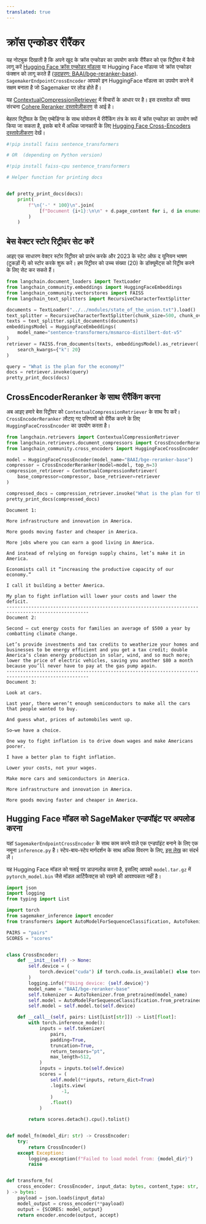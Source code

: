 ```yaml
---
translated: true
---
```


# क्रॉस एन्कोडर रीरैंकर

यह नोटबुक दिखाती है कि अपने खुद के क्रॉस एन्कोडर का उपयोग करके रीरैंकर को एक रिट्रीवर में कैसे लागू करें [Hugging Face क्रॉस एन्कोडर मॉडल्स](https://huggingface.co/cross-encoder) या Hugging Face मॉडल्स जो क्रॉस एन्कोडर फंक्शन को लागू करते हैं ([उदाहरण: BAAI/bge-reranker-base](https://huggingface.co/BAAI/bge-reranker-base)). `SagemakerEndpointCrossEncoder` आपको इन HuggingFace मॉडल्स का उपयोग करने में सक्षम बनाता है जो Sagemaker पर लोड होते हैं।

यह [ContextualCompressionRetriever](/docs/modules/data_connection/retrievers/contextual_compression/) में विचारों के आधार पर है। इस दस्तावेज़ की समग्र संरचना [Cohere Reranker दस्तावेज़ीकरण](/docs/integrations/retrievers/cohere-reranker) से आई है।

बेहतर रिट्रीवल के लिए एम्बेडिंग्स के साथ संयोजन में रीरैंकिंग तंत्र के रूप में क्रॉस एन्कोडर का उपयोग क्यों किया जा सकता है, इसके बारे में अधिक जानकारी के लिए [Hugging Face Cross-Encoders दस्तावेज़ीकरण](https://www.sbert.net/examples/applications/cross-encoder/README.html) देखें।

```python
#!pip install faiss sentence_transformers

# OR  (depending on Python version)

#!pip install faiss-cpu sentence_transformers
```

```python
# Helper function for printing docs


def pretty_print_docs(docs):
    print(
        f"\n{'-' * 100}\n".join(
            [f"Document {i+1}:\n\n" + d.page_content for i, d in enumerate(docs)]
        )
    )
```

## बेस वेक्टर स्टोर रिट्रीवर सेट करें

आइए एक साधारण वेक्टर स्टोर रिट्रीवर को प्रारंभ करके और 2023 के स्टेट ऑफ द यूनियन भाषण (टुकड़ों में) को स्टोर करके शुरू करें। हम रिट्रीवर को उच्च संख्या (20) के डॉक्यूमेंट्स को रिट्रीव करने के लिए सेट कर सकते हैं। 

```python
from langchain.document_loaders import TextLoader
from langchain_community.embeddings import HuggingFaceEmbeddings
from langchain_community.vectorstores import FAISS
from langchain_text_splitters import RecursiveCharacterTextSplitter

documents = TextLoader("../../modules/state_of_the_union.txt").load()
text_splitter = RecursiveCharacterTextSplitter(chunk_size=500, chunk_overlap=100)
texts = text_splitter.split_documents(documents)
embeddingsModel = HuggingFaceEmbeddings(
    model_name="sentence-transformers/msmarco-distilbert-dot-v5"
)
retriever = FAISS.from_documents(texts, embeddingsModel).as_retriever(
    search_kwargs={"k": 20}
)

query = "What is the plan for the economy?"
docs = retriever.invoke(query)
pretty_print_docs(docs)
```

## CrossEncoderReranker के साथ रीरैंकिंग करना

अब आइए हमारे बेस रिट्रीवर को `ContextualCompressionRetriever` के साथ रैप करें। `CrossEncoderReranker` लौटाए गए परिणामों को रीरैंक करने के लिए `HuggingFaceCrossEncoder` का उपयोग करता है।

```python
from langchain.retrievers import ContextualCompressionRetriever
from langchain.retrievers.document_compressors import CrossEncoderReranker
from langchain_community.cross_encoders import HuggingFaceCrossEncoder

model = HuggingFaceCrossEncoder(model_name="BAAI/bge-reranker-base")
compressor = CrossEncoderReranker(model=model, top_n=3)
compression_retriever = ContextualCompressionRetriever(
    base_compressor=compressor, base_retriever=retriever
)

compressed_docs = compression_retriever.invoke("What is the plan for the economy?")
pretty_print_docs(compressed_docs)
```

```output
Document 1:

More infrastructure and innovation in America.

More goods moving faster and cheaper in America.

More jobs where you can earn a good living in America.

And instead of relying on foreign supply chains, let’s make it in America.

Economists call it “increasing the productive capacity of our economy.”

I call it building a better America.

My plan to fight inflation will lower your costs and lower the deficit.
----------------------------------------------------------------------------------------------------
Document 2:

Second – cut energy costs for families an average of $500 a year by combatting climate change.

Let’s provide investments and tax credits to weatherize your homes and businesses to be energy efficient and you get a tax credit; double America’s clean energy production in solar, wind, and so much more;  lower the price of electric vehicles, saving you another $80 a month because you’ll never have to pay at the gas pump again.
----------------------------------------------------------------------------------------------------
Document 3:

Look at cars.

Last year, there weren’t enough semiconductors to make all the cars that people wanted to buy.

And guess what, prices of automobiles went up.

So—we have a choice.

One way to fight inflation is to drive down wages and make Americans poorer.

I have a better plan to fight inflation.

Lower your costs, not your wages.

Make more cars and semiconductors in America.

More infrastructure and innovation in America.

More goods moving faster and cheaper in America.
```

## Hugging Face मॉडल को SageMaker एन्डपॉइंट पर अपलोड करना

यहां `SagemakerEndpointCrossEncoder` के साथ काम करने वाले एक एन्डपॉइंट बनाने के लिए एक नमूना `inference.py` है। स्टेप-बाय-स्टेप मार्गदर्शन के साथ अधिक विवरण के लिए, [इस लेख](https://huggingface.co/blog/kchoe/deploy-any-huggingface-model-to-sagemaker) का संदर्भ लें।

यह Hugging Face मॉडल को फ्लाई पर डाउनलोड करता है, इसलिए आपको `model.tar.gz` में `pytorch_model.bin` जैसे मॉडल आर्टिफैक्ट्स को रखने की आवश्यकता नहीं है। 

```python
import json
import logging
from typing import List

import torch
from sagemaker_inference import encoder
from transformers import AutoModelForSequenceClassification, AutoTokenizer

PAIRS = "pairs"
SCORES = "scores"


class CrossEncoder:
    def __init__(self) -> None:
        self.device = (
            torch.device("cuda") if torch.cuda.is_available() else torch.device("cpu")
        )
        logging.info(f"Using device: {self.device}")
        model_name = "BAAI/bge-reranker-base"
        self.tokenizer = AutoTokenizer.from_pretrained(model_name)
        self.model = AutoModelForSequenceClassification.from_pretrained(model_name)
        self.model = self.model.to(self.device)

    def __call__(self, pairs: List[List[str]]) -> List[float]:
        with torch.inference_mode():
            inputs = self.tokenizer(
                pairs,
                padding=True,
                truncation=True,
                return_tensors="pt",
                max_length=512,
            )
            inputs = inputs.to(self.device)
            scores = (
                self.model(**inputs, return_dict=True)
                .logits.view(
                    -1,
                )
                .float()
            )

        return scores.detach().cpu().tolist()


def model_fn(model_dir: str) -> CrossEncoder:
    try:
        return CrossEncoder()
    except Exception:
        logging.exception(f"Failed to load model from: {model_dir}")
        raise


def transform_fn(
    cross_encoder: CrossEncoder, input_data: bytes, content_type: str, accept: str
) -> bytes:
    payload = json.loads(input_data)
    model_output = cross_encoder(**payload)
    output = {SCORES: model_output}
    return encoder.encode(output, accept)
```
